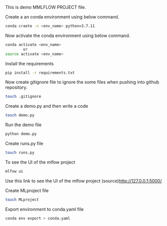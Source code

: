 This is demo MMLFLOW PROJECT file.

Create a an conda environment using below command.
```bash
conda craete -n <env_name> python=3.7.11
```
Now activate the conda environment using below command.
```bash
conda activate <env_name>
        or
source activate <env_name>
```
Install the requirements
```bash
pip install -r requirements.txt
```
Now create gitignore file to ignore the some files when pushing into github repository.
```bash
touch .gitignore
````

Create a demo.py and then write a code
```bash
touch demo.py
```
Run the demo file
```bash
python demo.py
```
Create runs.py file
```bash
touch runs.py
```
To see the UI of the mlfow project
```bash
mlfow ui
```
Use this link to see the UI of the mlfow project (source)http://127.0.0.1:5000/

Create MLproject file
```bash
touch MLproject
```
Export environment to conda.yaml file
```bash
conda env export > conda.yaml
```
